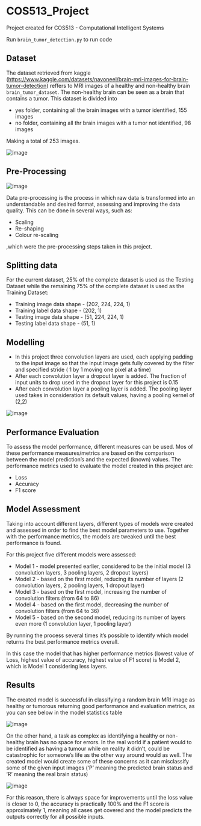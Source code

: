 # COS513_Project

Project created for COS513 - Computational Intelligent Systems

Run ```brain_tumor_detection.py``` to run code

## Dataset


The dataset retrieved from kaggle (https://www.kaggle.com/datasets/navoneel/brain-mri-images-for-brain-tumor-detection) reffers to MRI images of a healthy and non-healthy brain ```brain_tumor_dataset```. The non-healthy brain can be seen as a brain that contains a tumor.
This dataset is divided into 

- yes folder, containing all the brain images with a tumor identified, 155 images
- no folder, containing all thr brain images with a tumor not identified, 98 images

Making a total of 253 images.

![image](https://user-images.githubusercontent.com/55351724/197388675-deb1456f-9f4e-475c-b69f-8d7d97f8ec58.png)


## Pre-Processing

![image](https://user-images.githubusercontent.com/55351724/197388691-aae83ed5-a3ae-4927-bbfd-f0cce8cf3379.png)


Data pre-processing is the process in which raw data is transformed into an understandable and desired format, assessing and improving the data quality. This can be done in several ways, such as:
- Scaling
- Re-shaping
- Colour re-scaling

,which were the pre-processing steps taken in this project.

## Splitting data

For the current dataset, 25% of the complete dataset is used as the Testing Dataset while the remaining 75% of the complete dataset is used as the Training Dataset:
- Training image data shape - (202, 224, 224, 1)
- Training label data shape - (202, 1)
- Testing image data shape - (51, 224, 224, 1)
- Testing label data shape - (51, 1)

## Modelling

- In this project three convolution layers are used, each applying padding to the input image so that the input image gets fully covered by the filter and specified stride ( 1 by 1 moving one pixel at a time)
- After each convolution layer a dropout layer is added. The fraction of input units to drop used in the dropout layer for this project is 0.15
- After each convolution layer a pooling layer is added. The pooling layer used takes in consideration its default values, having a pooling kernel of (2,2)

![image](https://user-images.githubusercontent.com/55351724/197388719-c994619e-9487-41fb-87ac-ceee96d0abbb.png)


## Performance Evaluation

To assess the model performance, different measures can be used. Mos of these performance measures/metrics are based on the comparison between the model prediction’s and the expected (known) values. The performance metrics used to evaluate the model created in this project are:
- Loss
- Accuracy
- F1 score

## Model Assessment

Taking into account different layers, different types of models were created and assessed in order to find the best model parameters to use. Together with the performance metrics, the models are tweaked until the best performance is found. 

For this project five different models were assessed:

- Model 1 - model presented earlier, considered to be the initial model (3 convolution layers, 3 pooling layers, 2 dropout layers)
- Model 2 - based on the first model, reducing its number of layers (2 convolution layers, 2 pooling layers, 1 dropout layer)
- Model 3 - based on the first model, increasing the number of convolution filters (from 64 to 86)
- Model 4 - based on the first model, decreasing the number of convolution filters (from 64 to 36)
- Model 5 - based on the second model, reducing its number of layers even more (1 convolution layer, 1 pooling layer)


By running the process several times it’s possible to identify which model returns the best performance metrics overall.

 In this case the model that has higher performance metrics (lowest value of Loss, highest value of accuracy, highest value of F1 score) is Model 2, which is Model 1 considering less layers.


## Results

The created model is successful in classifying a random brain MRI image as healthy or tumorous returning good performance and evaluation metrics, as you can see below in the model statistics table

![image](https://user-images.githubusercontent.com/55351724/197388734-6afbd06f-5122-4d21-9156-adcc44be966b.png)


On the other hand, a task as complex as identifying a healthy or non-healthy brain has no space for errors. In the real world if a patient would to be identified as having a tumour while on reality it didn’t, could be catastrophic for someone’s life as the other way around would as well. The created model would create some of these concerns as it can misclassify some of the given input images (‘P’ meaning the predicted brain status and ‘R’ meaning the real brain status)

![image](https://user-images.githubusercontent.com/55351724/197388751-b93c3111-d422-4bbb-94dd-eb323762bf0f.png)


For this reason, there is always space for improvements until the loss value is closer to 0, the accuracy is practically 100% and the F1 score is approximately 1, meaning all cases get covered and the model predicts the outputs correctly for all possible inputs.
